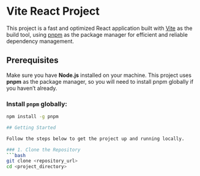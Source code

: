 # Vite React Project

This project is a fast and optimized React application built with [Vite](https://vitejs.dev/) as the build tool, using [pnpm](https://pnpm.io/) as the package manager for efficient and reliable dependency management.

## Prerequisites

Make sure you have **Node.js** installed on your machine. This project uses **pnpm** as the package manager, so you will need to install pnpm globally if you haven’t already.

### Install `pnpm` globally:
```bash
npm install -g pnpm

## Getting Started

Follow the steps below to get the project up and running locally.

### 1. Clone the Repository
```bash
git clone <repository_url>
cd <project_directory>

